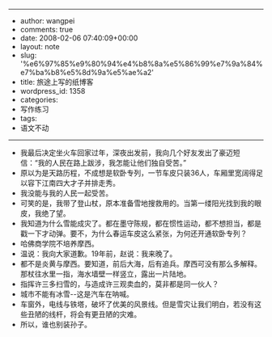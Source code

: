 - --
- author: wangpei
- comments: true
- date: 2008-02-06 07:40:09+00:00
- layout: note
- slug: '%e6%97%85%e9%80%94%e4%b8%8a%e5%86%99%e7%9a%84%e7%ba%b8%e5%8d%9a%e5%ae%a2'
- title: 旅途上写的纸博客
- wordpress_id: 1358
- categories:
- 写作练习
- tags:
- 语文不动
- --
- 我最后决定坐火车回家过年，深夜出发前，我向几个好友发出了豪迈短信：“我的人民在路上跋涉，我怎能让他们独自受苦。”
- 原以为是天路历程，不成想是软卧专列，一节车皮只装36人，车厢里宽阔得足以容下江南四大才子并排走秀。
- 我没能与我的人民一起受苦。
- 可笑的是，我带了登山杖，原本准备雪地搜救用的。当第一缕阳光找到我的眼皮，我绝了望。
- 我知道为什么雪能成灾了。都在墨守陈规，都在惯性运动，都不想担当，都是戳一下才动弹。要不，为什么春运车皮这么紧张，为何还开通软卧专列？
- 哈佛商学院不培养摩西。
- 温说：我向大家道歉。19年前，赵说：我来晚了。
- 都不是炎黄与摩西。要知道，前后大海，后有追兵。摩西可没有那么多解释。那杖往水里一指，海水墙壁一样竖立，露出一片陆地。
- 指挥许三多扫雪的，与造成许三观卖血的，莫非都是同一伙人？
- 城市不能有冰雪--这是汽车在呐喊。
- 车窗外，电线与铁塔，破坏了优美的风景线。但是雪灾让我们明白，若没有这些丑陋的线杆，将会有更丑陋的灾难。
- 所以，谁也别装孙子。
